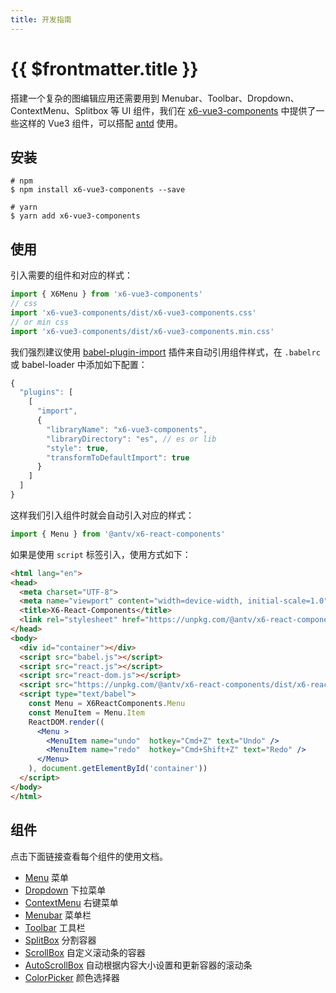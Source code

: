 ```yaml
---
title: 开发指南
---
```


# {{ $frontmatter.title }}

搭建一个复杂的图编辑应用还需要用到 Menubar、Toolbar、Dropdown、ContextMenu、Splitbox 等 UI 组件，我们在 [x6-vue3-components](https://www.npmjs.com/package/x6-vue3-components) 中提供了一些这样的 Vue3 组件，可以搭配 [antd](https://ant.design/) 使用。

## 安装

```shell
# npm
$ npm install x6-vue3-components --save

# yarn
$ yarn add x6-vue3-components
```



## 使用

引入需要的组件和对应的样式：

```js
import { X6Menu } from 'x6-vue3-components'
// css
import 'x6-vue3-components/dist/x6-vue3-components.css'
// or min css
import 'x6-vue3-components/dist/x6-vue3-components.min.css'
```

我们强烈建议使用 [babel-plugin-import](https://github.com/ant-design/babel-plugin-import) 插件来自动引用组件样式，在 `.babelrc` 或 babel-loader 中添加如下配置：

```js
{
  "plugins": [
    [
      "import",
      {
        "libraryName": "x6-vue3-components",
        "libraryDirectory": "es", // es or lib
        "style": true,
        "transformToDefaultImport": true
      }
    ]
  ]
}
```

这样我们引入组件时就会自动引入对应的样式：

```ts
import { Menu } from '@antv/x6-react-components'
```

如果是使用 `script` 标签引入，使用方式如下：

```html
<html lang="en">
<head>
  <meta charset="UTF-8">
  <meta name="viewport" content="width=device-width, initial-scale=1.0">
  <title>X6-React-Components</title>
  <link rel="stylesheet" href="https://unpkg.com/@antv/x6-react-components/dist/index.css">
</head>
<body>
  <div id="container"></div>
  <script src="babel.js"></script>
  <script src="react.js"></script>
  <script src="react-dom.js"></script>
  <script src="https://unpkg.com/@antv/x6-react-components/dist/x6-react-components.js"></script>
  <script type="text/babel">
    const Menu = X6ReactComponents.Menu
    const MenuItem = Menu.Item
    ReactDOM.render((
      <Menu >
        <MenuItem name="undo"  hotkey="Cmd+Z" text="Undo" />
        <MenuItem name="redo"  hotkey="Cmd+Shift+Z" text="Redo" />
      </Menu>
    ), document.getElementById('container'))
  </script>
</body>
</html>
```

## 组件

点击下面链接查看每个组件的使用文档。

- [Menu](/en/docs/api/ui/menu) 菜单
- [Dropdown](/en/docs/api/ui/dropdown) 下拉菜单
- [ContextMenu](/en/docs/api/ui/contextmenu) 右键菜单
- [Menubar](/en/docs/api/ui/menubar) 菜单栏
- [Toolbar](/en/docs/api/ui/toolbar) 工具栏
- [SplitBox](/en/docs/api/ui/splitbox) 分割容器
- [ScrollBox](/en/docs/api/ui/scrollbox) 自定义滚动条的容器
- [AutoScrollBox](/en/docs/api/ui/auto-scrollbox) 自动根据内容大小设置和更新容器的滚动条
- [ColorPicker](/en/docs/api/ui/color-picker) 颜色选择器